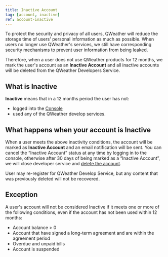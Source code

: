 ```yaml
---
title: Inactive Account
tag: [account, inactive]
ref: account-inactive
---
```


To protect the security and privacy of all users, QWeather will reduce the storage time of users' personal information as much as possible. When users no longer use QWeather's services, we still have corresponding security mechanisms to prevent user information from being leaked.

Therefore, when a user does not use QWeather products for 12 months, we mark the user's account as an **Inactive Account** and all inactive accounts will be deleted from the QWeather Developers Service.

## What is Inactive

**Inactive** means that in a 12 months period the user has not:

- logged into the [Console](https://console.qweather.com)
- used any of the QWeather develop services.

## What happens when your account is Inactive

When a user meets the above inactivity conditions, the account will be marked as **Inactive Account** and an email notification will be sent. You can cancel the “Inactive Account” status at any time by logging in to the console, otherwise after 30 days of being marked as a “Inactive Account”, we will close developer service and [delete the account](/en/docs/account/management/#delete-account).

User may re-register for QWeather Develop Service, but any content that was previously deleted will not be recovered.

## Exception

A user's account will not be considered Inactive if it meets one or more of the following conditions, even if the account has not been used within 12 months:

- Account balance > 0
- Account that have signed a long-term agreement and are within the agreement period
- Overdue and unpaid bills
- Account is suspended



